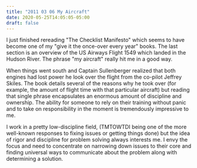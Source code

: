 ```yaml
---
title: "2011 03 06 My Aircraft"
date: 2020-05-25T14:05:05-05:00
draft: false
---
```


I just finished rereading "The Checklist Manifesto" which seems to have become one of my "give it the once-over every year" books. The last section is an overview of the US Airways Flight 1549 which landed in the Hudson River. The phrase "my aircraft" really hit me in a good way.

When things went south and Captain Sullenberger realized that both engines had lost power he look over the flight from the co-pilot Jeffrey Skiles. The book details several of the reasons why he took over (for example, the amount of flight time with that particular aircraft) but reading that single phrase encapsulates an enormous amount of discipline and ownership. The ability for someone to rely on their training without panic and to take on responsibility in the moment is tremendously impressive to me. 

I work in a pretty low-discipline field, (TMTOWTDI being one of the more well-known responses to fixing issues or getting things done) but the idea of rigor and discipline for problem solving always interests me. I envy the focus and need to concentrate on narrowing down issues to their core and finding universal ways to communicate about the problem along with determining a solution.
